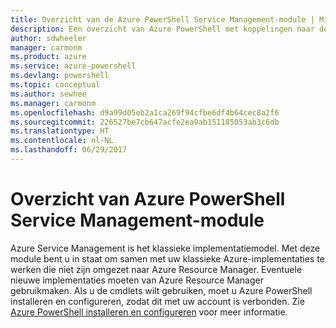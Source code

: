 ```yaml
---
title: Overzicht van de Azure PowerShell Service Management-module | Microsoft Docs
description: Een overzicht van Azure PowerShell met koppelingen naar de installatie en configuratie.
author: sdwheeler
manager: carmonm
ms.product: azure
ms.service: azure-powershell
ms.devlang: powershell
ms.topic: conceptual
ms.author: sewhee
ms.manager: carmonm
ms.openlocfilehash: d9a99d05eb2a1ca269f94cfbe6df4b64cec8a2f6
ms.sourcegitcommit: 226527be7cb647acfe2ea9ab151185053ab3c6db
ms.translationtype: HT
ms.contentlocale: nl-NL
ms.lasthandoff: 06/29/2017
---
```

# <a name="overview-of-the-azure-powershell-service-management-module"></a>Overzicht van Azure PowerShell Service Management-module

Azure Service Management is het klassieke implementatiemodel. Met deze module bent u in staat om samen met uw klassieke Azure-implementaties te werken die niet zijn omgezet naar Azure Resource Manager. Eventuele nieuwe implementaties moeten van Azure Resource Manager gebruikmaken. Als u de cmdlets wilt gebruiken, moet u Azure PowerShell installeren en configureren, zodat dit met uw account is verbonden. Zie [Azure PowerShell installeren en configureren](install-azure-ps.md) voor meer informatie.
